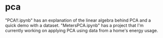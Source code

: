 # pca
"PCA!!.ipynb" has an explanation of the linear algebra behind PCA and a quick demo with a dataset. 
"MetersPCA.ipynb" has a project that I'm currently working on applying PCA using data from a home's energy usage. 
